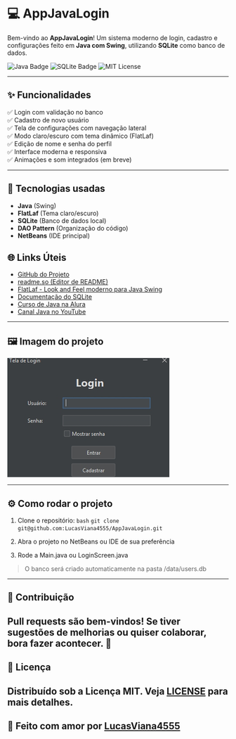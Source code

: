 # 💻 AppJavaLogin

Bem-vindo ao **AppJavaLogin**! Um sistema moderno de login, cadastro e configurações feito em **Java com Swing**, utilizando **SQLite** como banco de dados.

![Java Badge](https://img.shields.io/badge/Java-ED8B00?style=flat-square&logo=java&logoColor=white)
![SQLite Badge](https://img.shields.io/badge/SQLite-07405E?style=flat-square&logo=sqlite&logoColor=white)
![MIT License](https://img.shields.io/badge/license-MIT-blue)

---

## ✨ Funcionalidades

✅ Login com validação no banco  
✅ Cadastro de novo usuário  
✅ Tela de configurações com navegação lateral  
✅ Modo claro/escuro com tema dinâmico (FlatLaf)  
✅ Edição de nome e senha do perfil  
✅ Interface moderna e responsiva  
✅ Animações e som integrados (em breve)

---

## 🧠 Tecnologias usadas

- **Java** (Swing)
- **FlatLaf** (Tema claro/escuro)
- **SQLite** (Banco de dados local)
- **DAO Pattern** (Organização do código)
- **NetBeans** (IDE principal)

## 🌐 Links Úteis

- [GitHub do Projeto](https://github.com/LucasViana4555/AppJavaLogin)
- [readme.so (Editor de README)](https://readme.so)
- [FlatLaf - Look and Feel moderno para Java Swing](https://www.formdev.com/flatlaf/)
- [Documentação do SQLite](https://www.sqlite.org/docs.html)
- [Curso de Java na Alura](https://www.alura.com.br/cursos-online-programacao/java)
- [Canal Java no YouTube](https://www.youtube.com/results?search_query=java+swing+sqlite)
---

## 🖼️ Imagem do projeto

![App Screenshot](https://github.com/LucasViana4555/AppJavaLogin/blob/main/Assets/Captura%20de%20tela_21-4-2025_161349_prnt.sc.jpeg)

---

## ⚙️ Como rodar o projeto

1. Clone o repositório:
```bash```
```git clone git@github.com:LucasViana4555/AppJavaLogin.git```

2. Abra o projeto no NetBeans ou IDE de sua preferência

3. Rode a Main.java ou LoginScreen.java

> O banco será criado automaticamente na pasta /data/users.db
---

## 🤝 Contribuição
Pull requests são bem-vindos!
Se tiver sugestões de melhorias ou quiser colaborar, bora fazer acontecer. 🚀
---
## 📄 Licença

Distribuído sob a Licença MIT. Veja [LICENSE](LICENSE) para mais detalhes.
---

## 💜 Feito com amor por [LucasViana4555](https://github.com/LucasViana4555)
